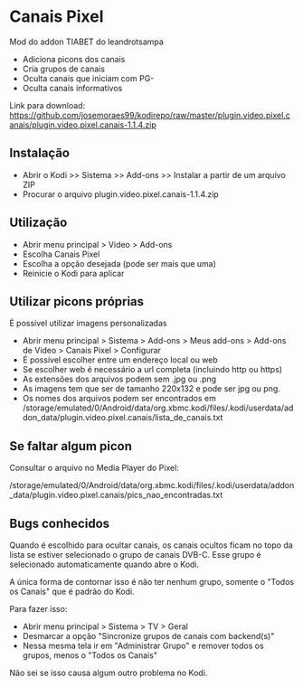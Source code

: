 <h1>Canais Pixel</h1>

Mod do addon TIABET do leandrotsampa

- Adiciona picons dos canais
- Cria grupos de canais
- Oculta canais que iniciam com PG-
- Oculta canais informativos

Link para download:
https://github.com/josemoraes99/kodirepo/raw/master/plugin.video.pixel.canais/plugin.video.pixel.canais-1.1.4.zip


<h2>Instalação</h2>

- Abrir o Kodi >> Sistema >> Add-ons >> Instalar a partir de um arquivo ZIP
- Procurar o arquivo plugin.video.pixel.canais-1.1.4.zip

<h2>Utilização</h2>

- Abrir menu principal > Video > Add-ons
- Escolha Canais Pixel
- Escolha a opção desejada (pode ser mais que uma)
- Reinicie o Kodi para aplicar

<h2>Utilizar picons próprias</h2>

É possível utilizar imagens personalizadas

- Abrir menu principal > Sistema > Add-ons > Meus add-ons > Add-ons de Vídeo > Canais Pixel > Configurar
- É possível escolher entre um endereço local ou web
- Se escolher web é necessário a url completa (incluindo http ou https)
- As extensões dos arquivos podem sem .jpg ou .png
- As imagens tem que ser de tamanho 220x132 e pode ser jpg ou png.
- Os nomes dos arquivos podem ser encontrados em /storage/emulated/0/Android/data/org.xbmc.kodi/files/.kodi/userdata/addon_data/plugin.video.pixel.canais/lista_de_canais.txt

<h2>Se faltar algum picon</h2>

Consultar o arquivo no Media Player do Pixel:

/storage/emulated/0/Android/data/org.xbmc.kodi/files/.kodi/userdata/addon_data/plugin.video.pixel.canais/pics_nao_encontradas.txt

<h2>Bugs conhecidos</h2>

Quando é escolhido para ocultar canais, os canais ocultos ficam no topo da lista se estiver selecionado o grupo de canais DVB-C. Esse grupo é selecionado automaticamente quando abre o Kodi.

A única forma de contornar isso é não ter nenhum grupo, somente o "Todos os Canais" que é padrão do Kodi.

Para fazer isso:

- Abrir menu principal > Sistema > TV > Geral
- Desmarcar a opção "Sincronize grupos de canais com backend(s)"
- Nessa mesma tela ir em "Administrar Grupo" e remover todos os grupos, menos o "Todos os Canais"

Não sei se isso causa algum outro problema no Kodi.
